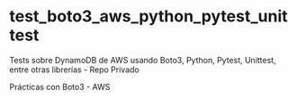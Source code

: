 # test_boto3_aws_python_pytest_unittest
Tests sobre DynamoDB de AWS usando Boto3, Python, Pytest, Unittest, entre otras librerías - Repo Privado

Prácticas con Boto3 - AWS 
